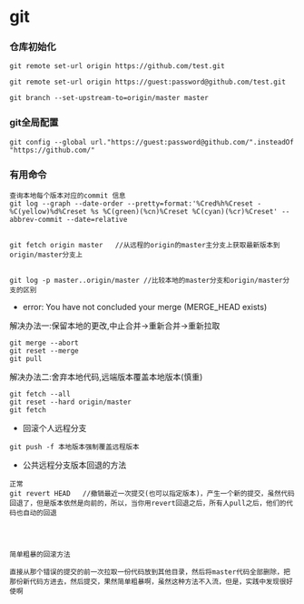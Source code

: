 # git


### 仓库初始化
```
git remote set-url origin https://github.com/test.git

git remote set-url origin https://guest:password@github.com/test.git

git branch --set-upstream-to=origin/master master
```



### git全局配置

```
git config --global url."https://guest:password@github.com/".insteadOf "https://github.com/" 
```


### 有用命令

```
查询本地每个版本对应的commit 信息
git log --graph --date-order --pretty=format:'%Cred%h%Creset -%C(yellow)%d%Creset %s %C(green)(%cn)%Creset %C(cyan)(%cr)%Creset' --abbrev-commit --date=relative


git fetch origin master   //从远程的origin的master主分支上获取最新版本到origin/master分支上


git log -p master..origin/master //比较本地的master分支和origin/master分支的区别
```

- error: You have not concluded your merge (MERGE_HEAD exists)

解决办法一:保留本地的更改,中止合并->重新合并->重新拉取
```
git merge --abort
git reset --merge
git pull
```

解决办法二:舍弃本地代码,远端版本覆盖本地版本(慎重)
```
git fetch --all
git reset --hard origin/master
git fetch
```


- 回滚个人远程分支

```
git push -f 本地版本强制覆盖远程版本
```

- 公共远程分支版本回退的方法

```
正常
git revert HEAD   //撤销最近一次提交(也可以指定版本)，产生一个新的提交，虽然代码回退了，但是版本依然是向前的，所以，当你用revert回退之后，所有人pull之后，他们的代码也自动的回退




简单粗暴的回滚方法

直接从那个错误的提交的前一次拉取一份代码放到其他目录，然后将master代码全部删除，把那份新代码方进去，然后提交，果然简单粗暴啊，虽然这种方法不入流，但是，实践中发现很好使啊
```
